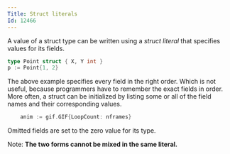 ```yaml
---
Title: Struct literals
Id: 12466
---
```

A value of a struct type can be written using a *struct literal* that specifies values for its fields.

```go
type Point struct { X, Y int }
p := Point{1, 2}
```

The above example specifies every field in the right order. Which is not useful, because programmers have to remember the exact fields in order. More often, a struct can be initialized by listing some or all of the field names and their corresponding values.

```go
    anim := gif.GIF{LoopCount: nframes}
```

Omitted fields are set to the zero value for its type.

Note: **The two forms cannot be mixed in the same literal.**
